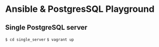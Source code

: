 Ansible & PostgresSQL Playground
================================

Single PostgreSQL server
------------------------

`$ cd single_server`
`$ vagrant up`
